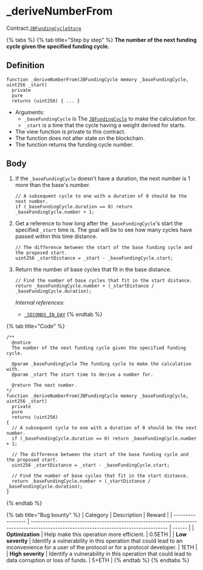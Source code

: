 # \_deriveNumberFrom

Contract:[`JBFundingCycleStore`](../)​

{% tabs %}
{% tab title="Step by step" %}
**The number of the next funding cycle given the specified funding cycle.**

## Definition

```solidity
function _deriveNumberFrom(JBFundingCycle memory _baseFundingCycle, uint256 _start) 
  private 
  pure 
  returns (uint256) { ... }
```

* Arguments:
  * `_baseFundingCycle` is The [`JBFundingCycle`](../../../data-structures/jbfundingcycle.md) to make the calculation for.
  * `_start` is a time that the cycle having a weight derived for starts.
* The view function is private to this contract.
* The function does not alter state on the blockchain.
* The function returns the funding cycle number.

## Body

1.  If the `_baseFundingCycle` doesn't have a duration, the next number is 1 more than the base's number.

    ```solidity
    // A subsequent cycle to one with a duration of 0 should be the next number.
    if (_baseFundingCycle.duration == 0) return _baseFundingCycle.number + 1;
    ```
2.  Get a reference to how long after the `_baseFundingCycle`'s start the specified `_start` time is. The goal will be to see how many cycles have passed within this time distance.

    ```solidity
    // The difference between the start of the base funding cycle and the proposed start.
    uint256 _startDistance = _start - _baseFundingCycle.start;
    ```
3.  Return the number of base cycles that fit in the base distance.

    ```solidity
    // Find the number of base cycles that fit in the start distance.
    return _baseFundingCycle.number + (_startDistance / _baseFundingCycle.duration);
    ```

    _Internal references:_

    * [`_SECONDS_IN_DAY`](../properties/\_seconds\_in\_day.md)
{% endtab %}

{% tab title="Code" %}
```solidity
/** 
  @notice 
  The number of the next funding cycle given the specified funding cycle.

  @param _baseFundingCycle The funding cycle to make the calculation with.
  @param _start The start time to derive a number for.

  @return The next number.
*/
function _deriveNumberFrom(JBFundingCycle memory _baseFundingCycle, uint256 _start) 
  private 
  pure 
  returns (uint256) 
{
  // A subsequent cycle to one with a duration of 0 should be the next number.
  if (_baseFundingCycle.duration == 0) return _baseFundingCycle.number + 1;

  // The difference between the start of the base funding cycle and the proposed start.
  uint256 _startDistance = _start - _baseFundingCycle.start;

  // Find the number of base cycles that fit in the start distance.
  return _baseFundingCycle.number + (_startDistance / _baseFundingCycle.duration);
}
```
{% endtab %}

{% tab title="Bug bounty" %}
| Category          | Description                                                                                                                            | Reward |
| ----------------- | -------------------------------------------------------------------------------------------------------------------------------------- | ------ |
| **Optimization**  | Help make this operation more efficient.                                                                                               | 0.5ETH |
| **Low severity**  | Identify a vulnerability in this operation that could lead to an inconvenience for a user of the protocol or for a protocol developer. | 1ETH   |
| **High severity** | Identify a vulnerability in this operation that could lead to data corruption or loss of funds.                                        | 5+ETH  |
{% endtab %}
{% endtabs %}
